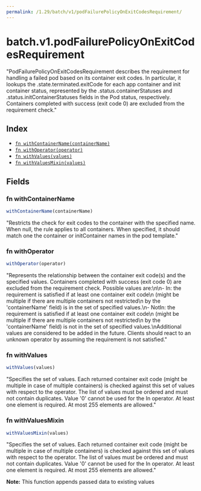 ```yaml
---
permalink: /1.29/batch/v1/podFailurePolicyOnExitCodesRequirement/
---
```


# batch.v1.podFailurePolicyOnExitCodesRequirement

"PodFailurePolicyOnExitCodesRequirement describes the requirement for handling a failed pod based on its container exit codes. In particular, it lookups the .state.terminated.exitCode for each app container and init container status, represented by the .status.containerStatuses and .status.initContainerStatuses fields in the Pod status, respectively. Containers completed with success (exit code 0) are excluded from the requirement check."

## Index

* [`fn withContainerName(containerName)`](#fn-withcontainername)
* [`fn withOperator(operator)`](#fn-withoperator)
* [`fn withValues(values)`](#fn-withvalues)
* [`fn withValuesMixin(values)`](#fn-withvaluesmixin)

## Fields

### fn withContainerName

```ts
withContainerName(containerName)
```

"Restricts the check for exit codes to the container with the specified name. When null, the rule applies to all containers. When specified, it should match one the container or initContainer names in the pod template."

### fn withOperator

```ts
withOperator(operator)
```

"Represents the relationship between the container exit code(s) and the specified values. Containers completed with success (exit code 0) are excluded from the requirement check. Possible values are:\n\n- In: the requirement is satisfied if at least one container exit code\n  (might be multiple if there are multiple containers not restricted\n  by the 'containerName' field) is in the set of specified values.\n- NotIn: the requirement is satisfied if at least one container exit code\n  (might be multiple if there are multiple containers not restricted\n  by the 'containerName' field) is not in the set of specified values.\nAdditional values are considered to be added in the future. Clients should react to an unknown operator by assuming the requirement is not satisfied."

### fn withValues

```ts
withValues(values)
```

"Specifies the set of values. Each returned container exit code (might be multiple in case of multiple containers) is checked against this set of values with respect to the operator. The list of values must be ordered and must not contain duplicates. Value '0' cannot be used for the In operator. At least one element is required. At most 255 elements are allowed."

### fn withValuesMixin

```ts
withValuesMixin(values)
```

"Specifies the set of values. Each returned container exit code (might be multiple in case of multiple containers) is checked against this set of values with respect to the operator. The list of values must be ordered and must not contain duplicates. Value '0' cannot be used for the In operator. At least one element is required. At most 255 elements are allowed."

**Note:** This function appends passed data to existing values